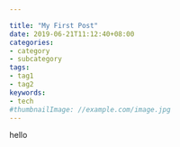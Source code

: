 ```yaml
---

title: "My First Post"
date: 2019-06-21T11:12:40+08:00
categories:
- category
- subcategory
tags:
- tag1
- tag2
keywords:
- tech
#thumbnailImage: //example.com/image.jpg
---
```

hello



<!--more-->